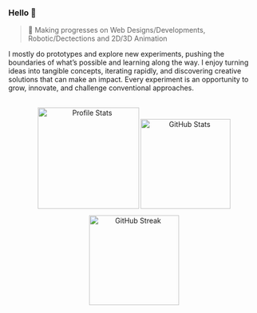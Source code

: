 ### Hello 👋

> 📖 Making progresses on Web Designs/Developments, Robotic/Dectections and 2D/3D Animation

I mostly do prototypes and explore new experiments, pushing the boundaries of what’s possible and learning along the way. I enjoy turning ideas into tangible concepts, iterating rapidly, and discovering creative solutions that can make an impact. Every experiment is an opportunity to grow, innovate, and challenge conventional approaches.

<br>

<div align="center">
  <img height="203rem" alt="Profile Stats" src="https://github-profile-summary-cards.vercel.app/api/cards/profile-details?username=john-da&theme=github_dark"/>
  <img height="180rem" alt="GitHub Stats" src="https://github-readme-stats.vercel.app/api?username=john-da&theme=tokyonight&hide_border=true&include_all_commits=false&count_private=true&bg_color=0d1117"/>
  <img src="https://github-readme-streak-stats.herokuapp.com/?user=john-da&theme=github_dark&hide_border=true" alt="GitHub Streak" height="180px" style="margin:10px;" />
</div>

